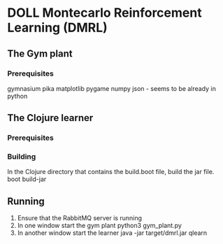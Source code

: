 # DOLL Montecarlo Reinforcement Learning (DMRL)
## The Gym plant
### Prerequisites
gymnasium
pika
matplotlib
pygame
numpy
json - seems to be already in python

## The Clojure learner
### Prerequisites

### Building
In the Clojure directory that contains the build.boot file, build the jar file.
	boot build-jar

## Running
1. Ensure that the RabbitMQ server is running
2. In one window start the gym plant
	python3 gym_plant.py
3. In another window start the learner
	java -jar target/dmrl.jar qlearn
